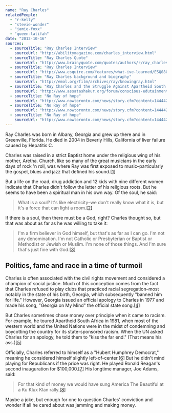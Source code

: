```yaml
---
name: "Ray Charles"
relatedPeople:
  - "r-kelly"
  - "stevie-wonder"
  - "jamie-foxx"
  - "queen-latifah"
date: "2012-10-16"
sources:
  - sourceTitle: "Ray Charles Interview"
    sourceUrl: "http://abilitymagazine.com/charles_interview.html"
  - sourceTitle: "Ray Charles Quote"
    sourceUrl: "http://www.brainyquote.com/quotes/authors/r/ray_charles.html"
  - sourceTitle: "Ray Charles Interview"
    sourceUrl: "http://www.esquire.com/features/what-ive-learned/ESQ0803-AUG_WIL"
  - sourceTitle: "Ray Charles background and biography"
    sourceUrl: "http://emol.org/film/archives/ray/knowingray.html"
  - sourceTitle: "Ray Charles and the Struggle Against Apartheid South Africa"
    sourceUrl: "http://www.assatashakur.org/forum/conscious-edutainment-videos-movies-tv/1591-ray-charles-struggle-against-apartheid-south-africa.html"
  - sourceTitle: "No Ray of hope"
    sourceUrl: "http://www.nowtoronto.com/news/story.cfm?content=144442"
  - sourceTitle: "No Ray of hope"
    sourceUrl: "http://www.nowtoronto.com/news/story.cfm?content=144442"
  - sourceTitle: "No Ray of hope"
    sourceUrl: "http://www.nowtoronto.com/news/story.cfm?content=144442"
---
```


Ray Charles was born in Albany, Georgia and grew up there and in Greenville, Florida. He died in 2004 in Beverly Hills, California of liver failure caused by Hepatitis C.

Charles was raised in a strict Baptist home under the religious wing of his mother, Aretha. Church, like so many of the great musicians in the early days of rock 'n roll, was where Ray was first exposed to music–particularly the gospel, blues and jazz that defined his sound.<a class="source-citation" href="http://abilitymagazine.com/charles_interview.html" title="Ray Charles Interview">[1]</a>

But a life on the road, drug addiction and 12 kids with nine different women indicate that Charles didn't follow the letter of his religious roots. But he seems to have been a spiritual man in his own way. Of the soul, he said:

>What is a soul? It's like electricity–we don't really know what it is, but it's a force that can light a room.<a class="source-citation" href="http://www.brainyquote.com/quotes/authors/r/ray_charles.html" title="Ray Charles Quote">[2]</a>

If there is a soul, then there must be a God, right? Charles thought so, but that was about as far as he was willing to take it:

>I'm a firm believer in God himself, but that's as far as I can go. I'm not any denomination. I'm not Catholic or Presbyterian or Baptist or Methodist or Jewish or Muslim. I'm none of those things. And I'm sure that's just fine with God.<a class="source-citation" href="http://www.esquire.com/features/what-ive-learned/ESQ0803-AUG_WIL" title="Ray Charles Interview">[3]</a>

## 

## Politics, fame and race in a time of turmoil

Charles is often associated with the civil rights movement and considered a champion of social justice. Much of this conception comes from the fact that Charles refused to play clubs that practiced racial segregation–most notably in the state of his birth, Georgia, which subsequently "banned him for life." However, Georgia issued an official apology to Charles in 1977 and made his song, "Georgia on My Mind" the official state song.<a class="source-citation" href="http://emol.org/film/archives/ray/knowingray.html" title="Ray Charles background and biography">[4]</a>

But Charles sometimes chose money over principle when it came to racism. For example, he toured Apartheid South Africa in 1981, when most of the western world and the United Nations were in the midst of condemning and boycotting the country for its state-sponsored racism. When the UN asked Charles for an apology, he told them to "kiss the far end." (That means his ass.)<a class="source-citation" href="http://www.assatashakur.org/forum/conscious-edutainment-videos-movies-tv/1591-ray-charles-struggle-against-apartheid-south-africa.html" title="Ray Charles and the Struggle Against Apartheid South Africa">[5]</a>

Officially, Charles referred to himself as a "Hubert Humphrey Democrat," meaning he considered himself slightly left-of-center.<a class="source-citation" href="http://www.nowtoronto.com/news/story.cfm?content=144442" title="No Ray of hope">[6]</a> But he didn't mind playing for Republicans if the price was right. He played Ronald Reagan's second inauguration for $100,000.<a class="source-citation" href="http://www.nowtoronto.com/news/story.cfm?content=144442" title="No Ray of hope">[7]</a> His longtime manager, Joe Adams, said:

>For that kind of money we would have sung America The Beautiful at a Ku Klux Klan rally.<a class="source-citation" href="http://www.nowtoronto.com/news/story.cfm?content=144442" title="No Ray of hope">[8]</a>

Maybe a joke, but enough for one to question Charles' conviction and wonder if all he cared about was jamming and making money.
